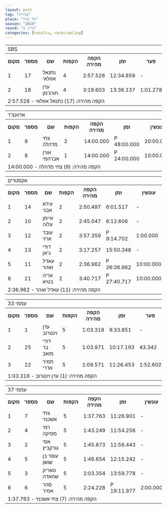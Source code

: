 ```yaml
---
layout: post
tag: "עבירות"
place: "טל שחר"
season: "2019"
round: "מרוץ 1"
categories: [results, rockcrawling]
---
```

<table class="line_color">
    <tr>
        <td colspan="99" class="title_font">SBS</td>
    </tr>
    <tr class="rnkh_bkcolor">
        <th class="rnkh_font">מקום</th>
        <th class="rnkh_font">מספר</th>
        <th class="rnkh_font">שם</th>
        <th class="rnkh_font">הקפות</th>
        <th class="rnkh_font">הקפה מהירה</th>
        <th class="rnkh_font">זמן</th>
        <th class="rnkh_font">פער</th>
    </tr>
    <tr class="rnk_bkcolor OddRow">
        <td class="rnk_font">1</td>
        <td class="rnk_font">17</td>
        <td class="rnk_font">נתנאל אזולאי</td>
        <td class="rnk_font">4</td>
        <td class="rnk_font">2:57.528</td>
        <td class="rnk_font">12:34.859</td>
        <td class="rnk_font">-</td>
    </tr>
    <tr class="rnk_bkcolor EvenRow">
        <td class="rnk_font">2</td>
        <td class="rnk_font">18</td>
        <td class="rnk_font">ערן תורג'מן</td>
        <td class="rnk_font">4</td>
        <td class="rnk_font">3:19.603</td>
        <td class="rnk_font">13:36.137</td>
        <td class="rnk_font">1:01.278</td>
    </tr>
    <tr>
        <td colspan="99" class="comment_font">הקפה מהירה: (17) נתנאל אזולאי - 2:57.528</td>
    </tr>
</table>
<table class="line_color">
    <tr>
        <td colspan="99" class="title_font">אדוונצ'ר</td>
    </tr>
    <tr class="rnkh_bkcolor">
        <th class="rnkh_font">מקום</th>
        <th class="rnkh_font">מספר</th>
        <th class="rnkh_font">שם</th>
        <th class="rnkh_font">הקפות</th>
        <th class="rnkh_font">הקפה מהירה</th>
        <th class="rnkh_font">זמן</th>
        <th class="rnkh_font">עונשין</th>
        <th class="rnkh_font">פער</th>
    </tr>
    <tr class="rnk_bkcolor OddRow">
        <td class="rnk_font">1</td>
        <td class="rnk_font">9</td>
        <td class="rnk_font">צחי מדהלה</td>
        <td class="rnk_font">2</td>
        <td class="rnk_font">14:00.000</td>
        <td class="rnk_font penalty">P 48:00.000</td>
        <td class="rnk_font">20:00.000</td>
        <td class="rnk_font">-</td>
    </tr>
    <tr class="rnk_bkcolor EvenRow">
        <td class="rnk_font">2</td>
        <td class="rnk_font">8</td>
        <td class="rnk_font">אורן אברהמי</td>
        <td class="rnk_font">1</td>
        <td class="rnk_font">14:00.000</td>
        <td class="rnk_font penalty">P 24:00.000</td>
        <td class="rnk_font">10:00.000</td>
        <td class="rnk_font">1 הקפה</td>
    </tr>
    <tr>
        <td colspan="99" class="comment_font">הקפה מהירה: (9) צחי מדהלה - 14:00.000</td>
    </tr>
</table>
<table class="line_color">
    <tr>
        <td colspan="99" class="title_font">אקסטרים</td>
    </tr>
    <tr class="rnkh_bkcolor">
        <th class="rnkh_font">מקום</th>
        <th class="rnkh_font">מספר</th>
        <th class="rnkh_font">שם</th>
        <th class="rnkh_font">הקפות</th>
        <th class="rnkh_font">הקפה מהירה</th>
        <th class="rnkh_font">זמן</th>
        <th class="rnkh_font">עונשין</th>
        <th class="rnkh_font">פער</th>
    </tr>
    <tr class="rnk_bkcolor OddRow">
        <td class="rnk_font">1</td>
        <td class="rnk_font">14</td>
        <td class="rnk_font">עירא אבני</td>
        <td class="rnk_font">2</td>
        <td class="rnk_font">2:50.497</td>
        <td class="rnk_font">6:01.517</td>
        <td class="rnk_font">-</td>
        <td class="rnk_font">-</td>
    </tr>
    <tr class="rnk_bkcolor EvenRow">
        <td class="rnk_font">2</td>
        <td class="rnk_font">10</td>
        <td class="rnk_font">איימן עלוה</td>
        <td class="rnk_font">2</td>
        <td class="rnk_font">2:45.047</td>
        <td class="rnk_font">6:12.606</td>
        <td class="rnk_font">-</td>
        <td class="rnk_font">11.089</td>
    </tr>
    <tr class="rnk_bkcolor OddRow">
        <td class="rnk_font">3</td>
        <td class="rnk_font">12</td>
        <td class="rnk_font">עובד ארזי</td>
        <td class="rnk_font">2</td>
        <td class="rnk_font">3:57.359</td>
        <td class="rnk_font penalty">P 9:14.702</td>
        <td class="rnk_font">1:00.000</td>
        <td class="rnk_font">3:13.185</td>
    </tr>
    <tr class="rnk_bkcolor EvenRow">
        <td class="rnk_font">4</td>
        <td class="rnk_font">13</td>
        <td class="rnk_font">דודי ג'אן</td>
        <td class="rnk_font">2</td>
        <td class="rnk_font">3:17.257</td>
        <td class="rnk_font">15:50.348</td>
        <td class="rnk_font">-</td>
        <td class="rnk_font">9:48.831</td>
    </tr>
    <tr class="rnk_bkcolor EvenRow">
        <td class="rnk_font">5</td>
        <td class="rnk_font">11</td>
        <td class="rnk_font">עאדל זאהר</td>
        <td class="rnk_font">2</td>
        <td class="rnk_font">2:36.962</td>
        <td class="rnk_font penalty">P 26:36.962</td>
        <td class="rnk_font">10:00.000</td>
        <td class="rnk_font">20:35.445</td>
    </tr>
    <tr class="rnk_bkcolor OddRow">
        <td class="rnk_font">6</td>
        <td class="rnk_font">21</td>
        <td class="rnk_font">אריה בטיא</td>
        <td class="rnk_font">2</td>
        <td class="rnk_font">3:40.717</td>
        <td class="rnk_font">P 27:40.717</td>
        <td class="rnk_font">10:00.000</td>
        <td class="rnk_font">21:39.200</td>
    </tr>
    <tr>
        <td colspan="99" class="comment_font">הקפה מהירה: (11) עאדל זאהר - 2:36.962</td>
    </tr>
</table>
<table class="line_color">
    <tr>
        <td colspan="99" class="title_font">עממי 33</td>
    </tr>
    <tr class="rnkh_bkcolor">
        <th class="rnkh_font">מקום</th>
        <th class="rnkh_font">מספר</th>
        <th class="rnkh_font">שם</th>
        <th class="rnkh_font">הקפות</th>
        <th class="rnkh_font">הקפה מהירה</th>
        <th class="rnkh_font">זמן</th>
        <th class="rnkh_font">פער</th>
    </tr>
    <tr class="rnk_bkcolor OddRow">
        <td class="rnk_font">1</td>
        <td class="rnk_font">1</td>
        <td class="rnk_font">עדן וינטרוב</td>
        <td class="rnk_font">5</td>
        <td class="rnk_font">1:03.318</td>
        <td class="rnk_font">9:33.851</td>
        <td class="rnk_font">-</td>
    </tr>
    <tr class="rnk_bkcolor EvenRow">
        <td class="rnk_font">2</td>
        <td class="rnk_font">25</td>
        <td class="rnk_font">דודי בר מואב</td>
        <td class="rnk_font">5</td>
        <td class="rnk_font">1:03.971</td>
        <td class="rnk_font">10:17.193</td>
        <td class="rnk_font">43.342</td>
    </tr>
    <tr class="rnk_bkcolor OddRow">
        <td class="rnk_font">3</td>
        <td class="rnk_font">22</td>
        <td class="rnk_font">תמיר אדרי</td>
        <td class="rnk_font">5</td>
        <td class="rnk_font">1:09.571</td>
        <td class="rnk_font">11:26.453</td>
        <td class="rnk_font">1:52.602</td>
    </tr>
    <tr>
        <td colspan="99" class="comment_font">הקפה מהירה: (1) עדן וינטרוב - 1:03.318</td>
    </tr>
</table>
<table class="line_color">
    <tr>
        <td colspan="99" class="title_font">עממי 37</td>
    </tr>
    <tr class="rnkh_bkcolor">
        <th class="rnkh_font">מקום</th>
        <th class="rnkh_font">מספר</th>
        <th class="rnkh_font">שם</th>
        <th class="rnkh_font">הקפות</th>
        <th class="rnkh_font">הקפה מהירה</th>
        <th class="rnkh_font">זמן</th>
        <th class="rnkh_font">עונשין</th>
        <th class="rnkh_font">פער</th>
    </tr>
    <tr class="rnk_bkcolor EvenRow">
        <td class="rnk_font">1</td>
        <td class="rnk_font">7</td>
        <td class="rnk_font">צחי אשכנזי</td>
        <td class="rnk_font">5</td>
        <td class="rnk_font">1:37.763</td>
        <td class="rnk_font">11:26.901</td>
        <td class="rnk_font">-</td>
        <td class="rnk_font">-</td>
    </tr>
    <tr class="rnk_bkcolor OddRow">
        <td class="rnk_font">2</td>
        <td class="rnk_font">4</td>
        <td class="rnk_font">רמי מסיקה</td>
        <td class="rnk_font">5</td>
        <td class="rnk_font">1:43.249</td>
        <td class="rnk_font">11:54.256</td>
        <td class="rnk_font">-</td>
        <td class="rnk_font">27.355</td>
    </tr>
    <tr class="rnk_bkcolor EvenRow">
        <td class="rnk_font">3</td>
        <td class="rnk_font">2</td>
        <td class="rnk_font">אסי גורקביץ</td>
        <td class="rnk_font">5</td>
        <td class="rnk_font">1:45.873</td>
        <td class="rnk_font">11:56.443</td>
        <td class="rnk_font">-</td>
        <td class="rnk_font">29.542</td>
    </tr>
    <tr class="rnk_bkcolor OddRow">
        <td class="rnk_font">4</td>
        <td class="rnk_font">5</td>
        <td class="rnk_font">עופר בן שושן</td>
        <td class="rnk_font">5</td>
        <td class="rnk_font">1:46.654</td>
        <td class="rnk_font">12:15.242</td>
        <td class="rnk_font">-</td>
        <td class="rnk_font">48.341</td>
    </tr>
    <tr class="rnk_bkcolor EvenRow">
        <td class="rnk_font">5</td>
        <td class="rnk_font">3</td>
        <td class="rnk_font">טאריק שחאדה</td>
        <td class="rnk_font">5</td>
        <td class="rnk_font">2:03.354</td>
        <td class="rnk_font">13:59.778</td>
        <td class="rnk_font">-</td>
        <td class="rnk_font">2:32.877</td>
    </tr>
    <tr class="rnk_bkcolor OddRow">
        <td class="rnk_font">6</td>
        <td class="rnk_font">6</td>
        <td class="rnk_font">סהר אמיר</td>
        <td class="rnk_font">5</td>
        <td class="rnk_font">2:24.228</td>
        <td class="rnk_font penalty">P 19:11.977</td>
        <td class="rnk_font">2:00.000</td>
        <td class="rnk_font">7:45.076</td>
    </tr>
    <tr>
        <td colspan="99" class="comment_font">הקפה מהירה: (7) צחי אשכנזי - 1:37.763</td>
    </tr>
</table>
